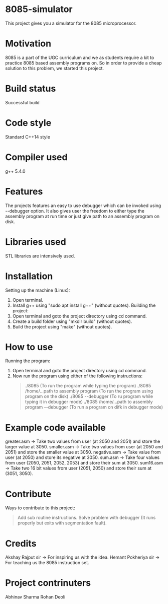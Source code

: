 # 8085-simulator
This project gives you a simulator for the 8085 microprocessor.

# Motivation
8085 is a part of the UGC curriculum and we as students require a kit to practice 8085 based assembly programs on. So in order to provide a cheap solution to this problem, we started this project.

# Build status
Successful build

# Code style
Standard C++14 style

# Compiler used
g++ 5.4.0

# Features
The projects features an easy to use debugger which can be invoked using --debugger option.
It also gives user the freedom to either type the assembly program at run time or just give path to an assembly program on disk.

# Libraries used
STL libraries are intensively used.

# Installation
Setting up the machine (Linux):
1. Open terminal.
2. Install g++ using "sudo apt install g++" (without quotes).
Building the project:
1. Open terminal and goto the project directory using cd command.
2. Create a build folder using "mkdir build" (without quotes).
3. Build the project using "make" (without quotes).

# How to use
Running the program:
1. Open terminal and goto the project directory using cd command.
2. Now run the program using either of the following instructions:
   > ./8085 (To run the program while typing the program)
   > ./8085 /home/...path to assembly program (To run the program using program on the disk)
   > ./8085 --debugger (To ru program while typing it in debugger mode)
   > ./8085 /home/...path to assembly program --debugger (To run a program on difk in debugger mode)

# Example code available
greater.asm -> Take two values from user (at 2050 and 2051) and store the larger value at 3050.
smaller.asm -> Take two values from user (at 2050 and 2051) and store the smaller value at 3050.
negative.asm -> Take value from user (at 2050) and store its negative at 3050.
sum.asm -> Take four values from user (2050, 2051, 2052, 2053) and store their sum at 3050.
sum16.asm -> Take two 16 bit values from user (2051, 2050) and store their sum at (3051, 3050).

# Contribute
Ways to contribute to this project:
  > Add sub routine instructions.
  > Solve problem with debugger (It runs properly but exits with segmentation fault).

# Credits
Akshay Rajput sir -> For inspiring us with the idea.
Hemant Pokheriya sir -> For teaching us the 8085 instruction set.

# Project contrinuters
Abhinav Sharma
Rohan Deoli
